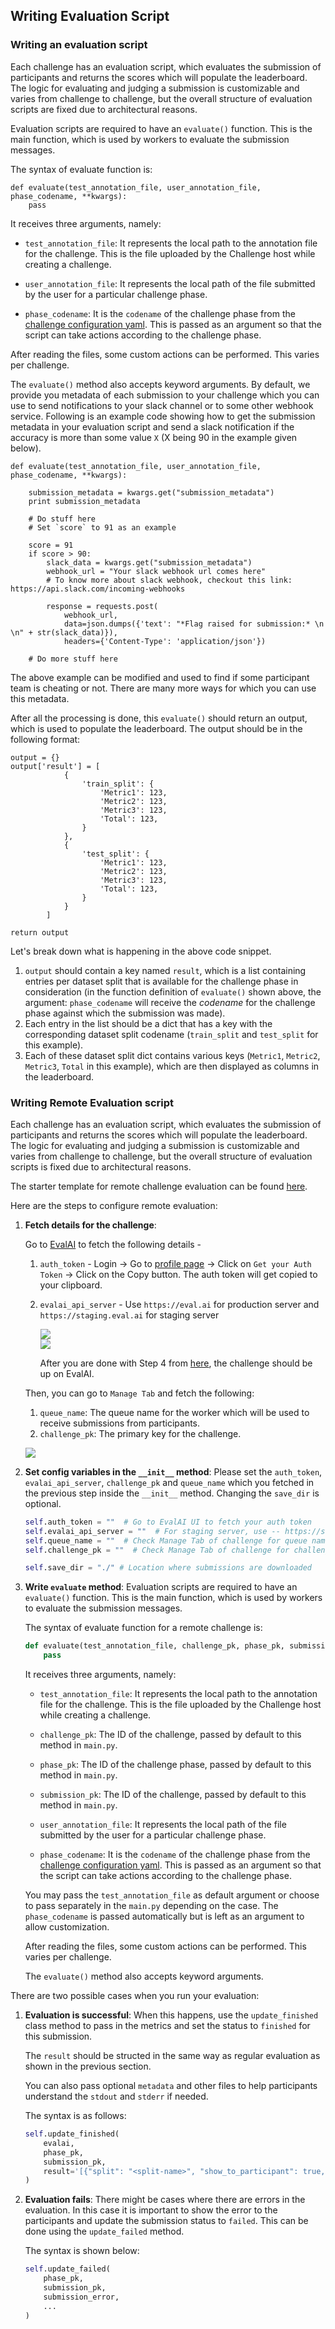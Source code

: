 ## Writing Evaluation Script

### Writing an evaluation script

Each challenge has an evaluation script, which evaluates the submission of participants and returns the scores which will populate the leaderboard. The logic for evaluating and judging a submission is customizable and varies from challenge to challenge, but the overall structure of evaluation scripts are fixed due to architectural reasons.

Evaluation scripts are required to have an `evaluate()` function. This is the main function, which is used by workers to evaluate the submission messages.

The syntax of evaluate function is:

```
def evaluate(test_annotation_file, user_annotation_file, phase_codename, **kwargs):
    pass
```

It receives three arguments, namely:

- `test_annotation_file`: It represents the local path to the annotation file for the challenge. This is the file uploaded by the Challenge host while creating a challenge.

- `user_annotation_file`: It represents the local path of the file submitted by the user for a particular challenge phase.

- `phase_codename`: It is the `codename` of the challenge phase from the [challenge configuration yaml](https://github.com/Cloud-CV/EvalAI-Starters/blob/master/challenge_config.yaml). This is passed as an argument so that the script can take actions according to the challenge phase.

After reading the files, some custom actions can be performed. This varies per challenge.

The `evaluate()` method also accepts keyword arguments. By default, we provide you metadata of each submission to your challenge which you can use to send notifications to your slack channel or to some other webhook service. Following is an example code showing how to get the submission metadata in your evaluation script and send a slack notification if the accuracy is more than some value `X` (X being 90 in the example given below).

```
def evaluate(test_annotation_file, user_annotation_file, phase_codename, **kwargs):

    submission_metadata = kwargs.get("submission_metadata")
    print submission_metadata

    # Do stuff here
    # Set `score` to 91 as an example

    score = 91
    if score > 90:
        slack_data = kwargs.get("submission_metadata")
        webhook_url = "Your slack webhook url comes here"
        # To know more about slack webhook, checkout this link: https://api.slack.com/incoming-webhooks

        response = requests.post(
            webhook_url,
            data=json.dumps({'text': "*Flag raised for submission:* \n \n" + str(slack_data)}),
            headers={'Content-Type': 'application/json'})

    # Do more stuff here
```

The above example can be modified and used to find if some participant team is cheating or not. There are many more ways for which you can use this metadata.

After all the processing is done, this `evaluate()` should return an output, which is used to populate the leaderboard. The output should be in the following format:

```
output = {}
output['result'] = [
            {
                'train_split': {
                    'Metric1': 123,
                    'Metric2': 123,
                    'Metric3': 123,
                    'Total': 123,
                }
            },
            {
                'test_split': {
                    'Metric1': 123,
                    'Metric2': 123,
                    'Metric3': 123,
                    'Total': 123,
                }
            }
        ]

return output

```

Let's break down what is happening in the above code snippet.

1. `output` should contain a key named `result`, which is a list containing entries per dataset split that is available for the challenge phase in consideration (in the function definition of `evaluate()` shown above, the argument: `phase_codename` will receive the _codename_ for the challenge phase against which the submission was made).
2. Each entry in the list should be a dict that has a key with the corresponding dataset split codename (`train_split` and `test_split` for this example).
3. Each of these dataset split dict contains various keys (`Metric1`, `Metric2`, `Metric3`, `Total` in this example), which are then displayed as columns in the leaderboard.

### Writing Remote Evaluation script

Each challenge has an evaluation script, which evaluates the submission of participants and returns the scores which will populate the leaderboard. The logic for evaluating and judging a submission is customizable and varies from challenge to challenge, but the overall structure of evaluation scripts is fixed due to architectural reasons.

The starter template for remote challenge evaluation can be found [here](https://github.com/Cloud-CV/EvalAI-Starters/blob/master/remote_challenge_evaluation/evaluation_script_starter.py).

Here are the steps to configure remote evaluation:

1. **Fetch details for the challenge**:

    Go to [EvalAI](https://eval.ai) to fetch the following details -

    1. `auth_token` - Login -> Go to [profile page](https://eval.ai/web/profile) -> Click on `Get your Auth Token` -> Click on the Copy button. The auth token will get copied to your clipboard.
    2. `evalai_api_server` - Use `https://eval.ai` for production server and `https://staging.eval.ai` for staging server

        <img src="_static/img/github_based_setup/evalai_profile_get_auth_token.png"><br />
        <img src="_static/img/github_based_setup/evalai_profile_copy_auth_token.png"><br />

        After you are done with Step 4 from [here](#step-4-setup-automated-update-push), the challenge should be up on EvalAI.

    Then, you can go to `Manage Tab` and fetch the following:

    1. `queue_name`: The queue name for the worker which will be used to receive submissions from participants.
    2. `challenge_pk`: The primary key for the challenge.

    <img src="_static/img/remote_evaluation_meta.png"><br />

2. **Set config variables in the `__init__` method**: Please set the `auth_token`, `evalai_api_server`, `challenge_pk` and `queue_name` which you fetched in the previous step inside the `__init__` method. Changing the `save_dir` is optional.

    ```python
    self.auth_token = ""  # Go to EvalAI UI to fetch your auth token
    self.evalai_api_server = ""  # For staging server, use -- https://staging.eval.ai; For production server, use -- https://eval.ai
    self.queue_name = ""  # Check Manage Tab of challenge for queue name
    self.challenge_pk = ""  # Check Manage Tab of challenge for challenge PK

    self.save_dir = "./" # Location where submissions are downloaded
    ```

3. **Write `evaluate` method**:
    Evaluation scripts are required to have an `evaluate()` function. This is the main function, which is used by workers to evaluate the submission messages.

    The syntax of evaluate function for a remote challenge is:

    ```python
    def evaluate(test_annotation_file, challenge_pk, phase_pk, submission_pk, user_submission_file=None, phase_codename=None, **kwargs):
        pass
    ```

    It receives three arguments, namely:

    - `test_annotation_file`: It represents the local path to the annotation file for the challenge. This is the file uploaded by the Challenge host while creating a challenge.

    - `challenge_pk`: The ID of the challenge, passed by default to this method in `main.py`.

    - `phase_pk`: The ID of the challenge phase, passed by default to this method in `main.py`.

    - `submission_pk`: The ID of the challenge, passed by default to this method in `main.py`.

    - `user_annotation_file`: It represents the local path of the file submitted by the user for a particular challenge phase.

    - `phase_codename`: It is the `codename` of the challenge phase from the [challenge configuration yaml](https://github.com/Cloud-CV/EvalAI-Starters/blob/master/challenge_config.yaml). This is passed as an argument so that the script can take actions according to the challenge phase.

    You may pass the `test_annotation_file` as default argument or choose to pass separately in the `main.py` depending on the case. The `phase_codename` is passed automatically but is left as an argument to allow customization.

    After reading the files, some custom actions can be performed. This varies per challenge.

    The `evaluate()` method also accepts keyword arguments.

There are two possible cases when you run your evaluation:

1. **Evaluation is successful**: When this happens, use the `update_finished` class method to pass in the metrics and set the status to `finished` for this submission.

    The `result` should be structed in the same way as regular evaluation as shown in the previous section.

    You can also pass optional `metadata` and other files to help participants understand the `stdout` and `stderr` if needed.

    The syntax is as follows:

    ``` python
    self.update_finished(
        evalai,
        phase_pk,
        submission_pk,
        result='[{"split": "<split-name>", "show_to_participant": true,"accuracies": {"Metric1": 80,"Metric2": 60,"Metric3": 60,"Total": 10}}]'
    )
    ```

2. **Evaluation fails**: There might be cases where there are errors in the evaluation. In this case it is important to show the error to the participants and update the submission status to `failed`. This can be done using the `update_failed` method.

    The syntax is shown below:

    ```python
    self.update_failed(
        phase_pk,
        submission_pk,
        submission_error,
        ...
    )
    ```
